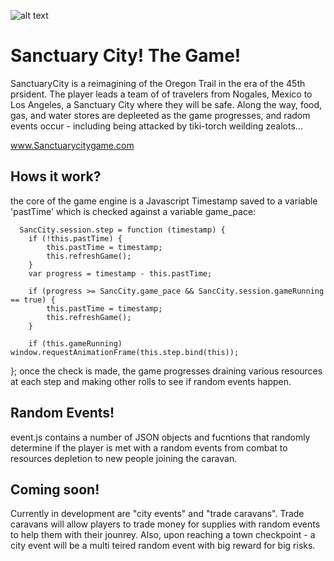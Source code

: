 ![alt text](https://i.pinimg.com/originals/94/8c/33/948c332c4ac55dd82afbf68d7f2b5ad6.png)
# Sanctuary City!  The Game!
SanctuaryCity is a reimagining of the Oregon Trail in the era of the 45th prsident.  The player leads a team of of travelers from Nogales, Mexico to Los Angeles, a Sanctuary City where they will be safe.  Along the way, food, gas, and water stores are depleeted as the game progresses, and radom events occur - including being attacked by tiki-torch weilding zealots...


 www.Sanctuarycitygame.com



## Hows it work?

the core of the game engine is a Javascript Timestamp saved to a variable 'pastTime' which is checked against a variable game_pace:

      SancCity.session.step = function (timestamp) {
        if (!this.pastTime) {
            this.pastTime = timestamp;
            this.refreshGame();
        }
        var progress = timestamp - this.pastTime;

        if (progress >= SancCity.game_pace && SancCity.session.gameRunning == true) {
            this.pastTime = timestamp;
            this.refreshGame();
        }

        if (this.gameRunning) window.requestAnimationFrame(this.step.bind(this));

};
  once the check is made, the game progresses draining various resources at each step and making other rolls to see if random events happen.

## Random Events!

event.js contains a number of JSON objects and fucntions that randomly determine if the player is met with a random events from combat to resources depletion to new people joining the caravan.

## Coming soon!
Currently in development are "city events" and "trade caravans".  Trade caravans will allow players to trade money for supplies with random events to help them with their jounrey.  Also, upon reaching a town checkpoint - a city event will be a multi teired random event with big reward for big risks.

